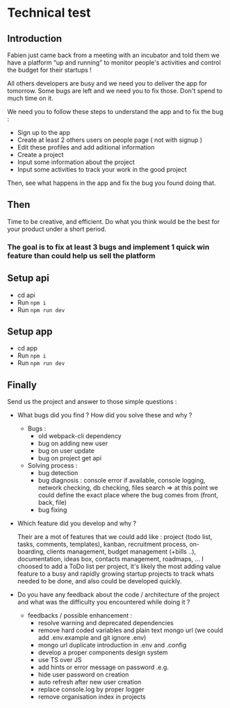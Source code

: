 # Technical test

## Introduction

Fabien just came back from a meeting with an incubator and told them we have a platform “up and running” to monitor people's activities and control the budget for their startups !

All others developers are busy and we need you to deliver the app for tomorrow.
Some bugs are left and we need you to fix those. Don't spend to much time on it.

We need you to follow these steps to understand the app and to fix the bug :

- Sign up to the app
- Create at least 2 others users on people page ( not with signup )
- Edit these profiles and add aditional information
- Create a project
- Input some information about the project
- Input some activities to track your work in the good project

Then, see what happens in the app and fix the bug you found doing that.

## Then

Time to be creative, and efficient. Do what you think would be the best for your product under a short period.

### The goal is to fix at least 3 bugs and implement 1 quick win feature than could help us sell the platform

## Setup api

- cd api
- Run `npm i`
- Run `npm run dev`

## Setup app

- cd app
- Run `npm i`
- Run `npm run dev`

## Finally

Send us the project and answer to those simple questions :

- What bugs did you find ? How did you solve these and why ?

  - Bugs :
    - old webpack-cli dependency
    - bug on adding new user
    - bug on user update
    - bug on project get api
  - Solving process :
    - bug detection
    - bug diagnosis : console error if available, console logging, network checking, db checking, files search => at this point we could define the exact place where the bug comes from (front, back, file)
    - bug fixing

- Which feature did you develop and why ?

  Their are a mot of features that we could add like : project (todo list, tasks, comments, templates), kanban, recruitment process, on-boarding, clients management, budget management (+bills ..), documentation, ideas box, contacts management, roadmaps, ...
  I choosed to add a ToDo list per project, it's likely the most adding value feature to a busy and rapidly growing startup projects to track whats needed to be done, and also could be developed quickly.

- Do you have any feedback about the code / architecture of the project and what was the difficulty you encountered while doing it ?
  - feedbacks / possible enhancement :
    - resolve warning and deprecated dependencies
    - remove hard coded variables and plain text mongo url (we could add .env.example and git ignore .env)
    - mongo url duplicate introduction in .env and .config
    - develop a proper components design system
    - use TS over JS
    - add hints or error message on password .e.g.
    - hide user password on creation
    - auto refresh after new user creation
    - replace console.log by proper logger
    - remove organisation index in projects
